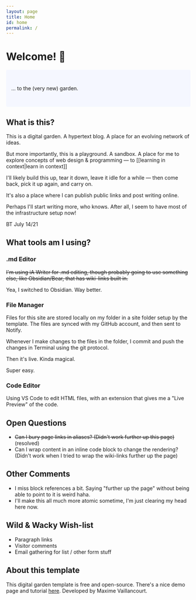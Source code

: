 ```yaml
---
layout: page
title: Home
id: home
permalink: /
---
```


# Welcome! 🌱

<p style="padding: 3em 1em; background: #f5f7ff; border-radius: 4px;">
 ... to the (very new) garden.
</p>

## What is this?

This is a digital garden. A hypertext blog. A place for an evolving network of ideas.

But more importantly, this is a playground. A sandbox. A place for me to explore concepts of web design & programming — to [[learning in context|learn in context]]

I'll likely build this up, tear it down, leave it idle for a while — then come back, pick it up again, and carry on.

It's also a place where I can publish public links and post writing online. 

Perhaps I'll start writing more, who knows. After all, I seem to have most of the infrastructure setup now!

BT July 14/21

## What tools am I using?

### .md Editor

~~I'm using iA Writer for .md editing, though probably going to use something else, like Obsidian/Bear, that has wiki-links built in.~~

Yea, I switched to Obsidian. Way better.

### File Manager

Files for this site are stored locally on my folder in a site folder setup by the template. The files are synced with my GitHub account, and then sent to Notify.

Whenever I make changes to the files in the folder, I commit and push the changes in Terminal using the git protocol. 

Then it's live. Kinda magical.

Super easy.

### Code Editor

Using VS Code to edit HTML files, with an extension that gives me a "Live Preview" of the code.

## Open Questions

- ~~Can I bury page links in aliases? (Didn't work further up this page)~~ (resolved)
- Can I wrap content in an inline code block to change the rendering? (Didn't work when I tried to wrap the wiki-links further up the page)

## Other Comments

- I miss block references a bit. Saying "further up the page" without being able to point to it is weird haha.
- I'll make this all much more atomic sometime, I'm just clearing my head here now.

## Wild & Wacky Wish-list

- Paragraph links
- Visitor comments
- Email gathering for list / other form stuff

## About this template

This digital garden template is free and open-source. There's a nice demo page and tutorial [here](https://maximevaillancourt.com/blog/setting-up-your-own-digital-garden-with-jekyll). Developed by Maxime Vaillancourt.

<style>
  .wrapper {
    max-width: 46em;
  }
</style>
